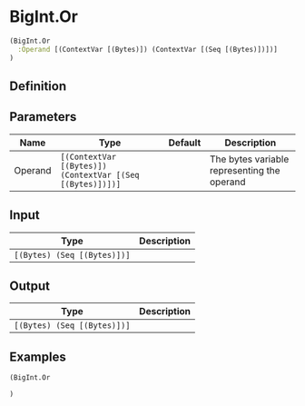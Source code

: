 # BigInt.Or

```clojure
(BigInt.Or
  :Operand [(ContextVar [(Bytes)]) (ContextVar [(Seq [(Bytes)])])]
)
```

## Definition


## Parameters
| Name | Type | Default | Description |
|------|------|---------|-------------|
| Operand | `[(ContextVar [(Bytes)]) (ContextVar [(Seq [(Bytes)])])]` |  | The bytes variable representing the operand |


## Input
| Type | Description |
|------|-------------|
| `[(Bytes) (Seq [(Bytes)])]` |  |


## Output
| Type | Description |
|------|-------------|
| `[(Bytes) (Seq [(Bytes)])]` |  |


## Examples

```clojure
(BigInt.Or

)
```
